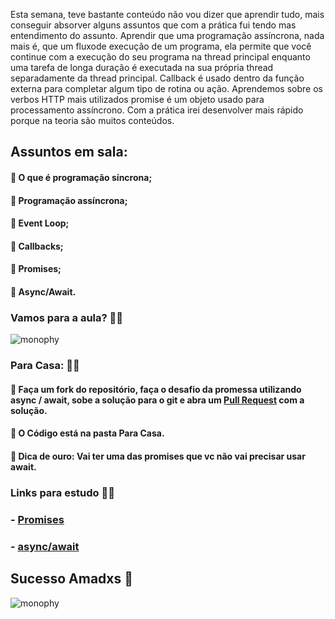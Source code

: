 Esta semana, teve bastante conteúdo não vou dizer que aprendir tudo, mais conseguir absorver alguns assuntos que com a prática fui tendo mas entendimento do assunto.
Aprendir que uma programação assíncrona, nada mais é, que um fluxode execução de um programa, ela permite que você continue com a execução do seu programa na thread principal enquanto uma tarefa de longa duração é executada na sua própria thread separadamente da thread  principal.
Callback é usado dentro da função externa para completar algum tipo de rotina ou ação. Aprendemos sobre os verbos HTTP mais utilizados promise é um objeto usado para processamento assíncrono. Com a prática irei desenvolver mais rápido porque na teoria são muitos conteúdos.


## Assuntos em sala: 

#### 📝 O que é programação síncrona;
#### 📝 Programação assíncrona;
#### 📝 Event Loop;
#### 📝 Callbacks;
#### 📝 Promises;
#### 📝 Async/Await.


### Vamos para a aula? 👩‍💻 
![monophy](https://media.giphy.com/media/TRUJ0BJOxOmru/giphy.gif)

### Para Casa: 👩‍💻 

#### 📝 Faça um fork do repositório, faça o desafio da promessa utilizando async / await, sobe a solução para o git e abra um [Pull Request](https://github.com/grupy-sp/encontros/wiki/Como-sincronizar-o-seu-Fork-com-o-repo-principal) com a solução. 
#### 📝 O Código está na pasta Para Casa.
#### 📝 Dica de ouro: Vai ter uma das promises que vc não vai precisar usar await.


### Links para estudo 👩‍💻
### - [Promises](https://medium.com/trainingcenter/entendendo-promises-de-uma-vez-por-todas-32442ec725c2)

### -  [async/await](https://medium.com/balta-io/nodejs-async-await-21ca3636252a)


## Sucesso Amadxs 🥰


![monophy](https://user-images.githubusercontent.com/66445871/132948479-b243916d-9fbf-4f84-aec2-07e21374f8e7.gif)




